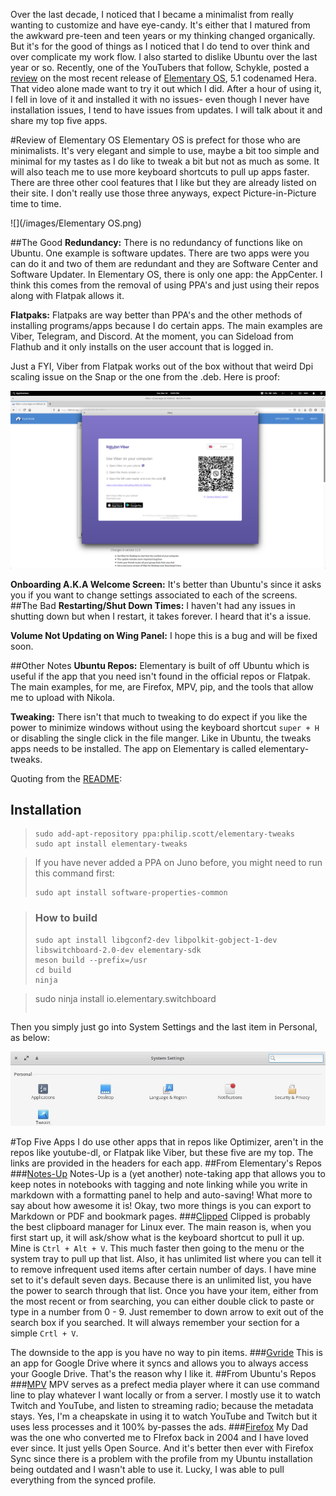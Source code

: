 <!--
.. title: Elementary OS Hera
.. slug: elementary-os-hera
.. date: 2019-12-16 21:45:00 UTC-05:00
.. tags: Elementary OS
.. category: Sense of Freedom
.. link: 
.. description:
.. type: text
-->

Over the last decade, I noticed that I became a minimalist from really wanting to customize and have eye-candy. It's either that I matured from the awkward pre-teen and teen years or my thinking changed organically. But it's for the good of things as I noticed that I do tend to over think and over complicate my work flow. I also started to dislike Ubuntu over the last year or so. Recently, one of the YouTubers that follow,  Schykle, posted a [review](https://youtu.be/89hzz4HJUJg) on the most recent release of [Elementary OS](https://elementary.io/), 5.1 codenamed Hera. That video alone made want to try it out which I did. After a hour of using it, I fell in love of it and installed it with no issues- even though I never have installation issues, I tend to have issues from updates. I will talk about it and share my top five apps.

#Review of Elementary OS
Elementary OS is prefect for those who are minimalists. It's very elegant and simple to use, maybe a bit too simple and minimal for my tastes as I do like to tweak a bit but not as much as some. It will also teach me to use more keyboard shortcuts to pull up apps faster. There are three other cool features that I like but they are already listed on their site. I don't really use those three anyways, expect Picture-in-Picture time to time.

![](/images/Elementary OS.png)

##The Good
**Redundancy:** There is no redundancy of functions like on Ubuntu. One example is software updates. There are two apps were you can do it and two of them are redundant and they are Software Center and Software Updater. In Elementary OS, there is only one app: the AppCenter. I think this comes from the removal of using PPA's and just using their repos along with Flatpak allows it. 

**Flatpaks:** Flatpaks are way better than PPA's and the other methods of installing programs/apps because I do certain apps. The main examples are Viber, Telegram, and Discord. At the moment, you can Sideload from Flathub and it only installs on the user account that is logged in.

Just a FYI, Viber from Flatpak works out of the box without that weird Dpi scaling issue on the Snap or the one from the .deb. Here is proof:

![](/images/Viber.png)

**Onboarding A.K.A Welcome Screen:** It's better than Ubuntu's since it asks you if you want to change settings associated to each of the screens.
##The Bad
**Restarting/Shut Down Times:** I haven't had any issues in shutting down but when I restart, it takes forever. I heard that it's a issue.

**Volume Not Updating on Wing Panel:** I hope this is a bug and will be fixed soon.

##Other Notes
**Ubuntu Repos:** Elementary is built of off Ubuntu which is useful if the app that you need isn't found in the official repos or Flatpak. The main examples, for me, are Firefox, MPV, pip, and the tools that allow me to upload with Nikola.

**Tweaking:** There isn't that much to tweaking to do expect if you like the power to minimize windows without using the keyboard shortcut `super + H` or disabling the single click in the file manger. Like in Ubuntu, the tweaks apps needs to be installed. The app on Elementary is called elementary-tweaks.

Quoting from the [README](https://github.com/elementary-tweaks/elementary-tweaks/blob/master/README.md):

## Installation
> ```
>sudo add-apt-repository ppa:philip.scott/elementary-tweaks
>sudo apt install elementary-tweaks
>```

>If you have never added a PPA on Juno before, you might need to run this command first: 
>```
>sudo apt install software-properties-common
>```

>### How to build
>```
>sudo apt install libgconf2-dev libpolkit-gobject-1-dev libswitchboard-2.0-dev elementary-sdk
>meson build --prefix=/usr
>cd build
>ninja

>sudo ninja install
>io.elementary.switchboard
>```

Then you simply just go into System Settings and the last item in Personal, as below:

![](/images/ElmTweak.jpeg)

#Top Five Apps
I do use other apps that in repos like Optimizer, aren't in the repos like youtube-dl, or Flatpak like Viber, but these five are my top. The links are provided in the headers for each app.
##From Elementary's  Repos
###[Notes-Up](https://appcenter.elementary.io/com.github.philip-scott.notes-up/)
Notes-Up is a (yet another) note-taking app that allows you to keep notes in notebooks with tagging and note linking while you write in markdown with a formatting panel to help and auto-saving! What more to say about how awesome it is! Okay, two more things is you can export to Markdown or PDF and bookmark pages.
###[Clipped](https://appcenter.elementary.io/com.github.davidmhewitt.clipped)
Clipped is probably the best clipboard manager for Linux ever. The main reason is, when you first start up, it will ask/show what is the keyboard shortcut to pull it up. Mine is `Ctrl + Alt + V`. This much faster then going to the menu or the system tray to pull up that list. Also, it has unlimited list where you can tell it to remove infrequent used items after certain number of days. I have mine set to it's default seven days. Because there is an unlimited list, you have the power to search through that list. Once you have your item, either from the most recent or from searching, you can either double click to paste or type in a number from 0 - 9. Just remember to down arrow to exit out of the search box if you searched. It will always remember your section for a simple `Crtl + V`.

The downside to the app is you have no way to pin items.
###[Gvride](https://appcenter.elementary.io/com.github.bcedu.vgrive)
This is an app for Google Drive where it syncs and allows you to always access your Google Drive. That's the reason why I like it.
##From Ubuntu's Repos
###[MPV](https://mpv.io/)
MPV serves as a prefect media player where it can use command line to play whatever I want locally or from a server. I mostly use it to watch Twitch and YouTube, and listen to streaming radio; because the metadata stays. Yes, I'm a cheapskate in using it to watch YouTube and Twitch but it uses less processes and it 100% by-passes the ads.
###[Firefox](https://www.mozilla.org/en-US/firefox/)
My Dad was the one who converted me to FIrefox back in 2004 and I have loved ever since. It just yells Open Source. And it's better then ever with Firefox Sync since there is a problem with the profile from my Ubuntu installation being outdated and I wasn't able to use it. Lucky, I was able to pull everything from the synced profile.
